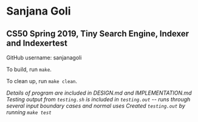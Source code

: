 # Sanjana Goli
## CS50 Spring 2019, Tiny Search Engine, Indexer and Indexertest

GitHub username: sanjanagoli

To build, run `make`.

To clean up, run `make clean`.

*Details of program are included in DESIGN.md and IMPLEMENTATION.md*  
*Testing output from `testing.sh` is included in `testing.out` -- runs through several input boundary cases and normal uses*
*Created `testing.out` by running `make test`*


